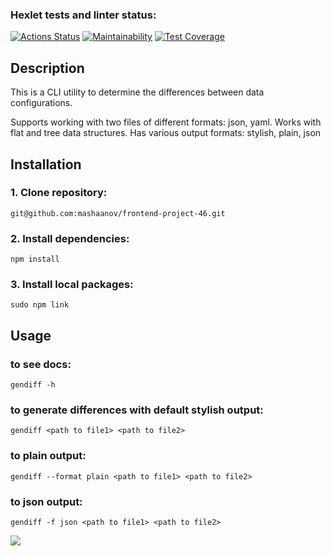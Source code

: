### Hexlet tests and linter status:
[![Actions Status](https://github.com/mashaanov/frontend-project-46/actions/workflows/hexlet-check.yml/badge.svg)](https://github.com/mashaanov/frontend-project-46/actions)
[![Maintainability](https://api.codeclimate.com/v1/badges/3f9e50a51ce013d46bf5/maintainability)](https://codeclimate.com/github/mashaanov/frontend-project-46/maintainability)
[![Test Coverage](https://api.codeclimate.com/v1/badges/3f9e50a51ce013d46bf5/test_coverage)](https://codeclimate.com/github/mashaanov/frontend-project-46/test_coverage) 

## Description

This is a CLI utility to determine the differences between data configurations.

Supports working with two files of different formats: json, yaml.
Works with flat and tree data structures.
Has various output formats: stylish, plain, json

## Installation

### 1. Clone repository:
    git@github.com:mashaanov/frontend-project-46.git
### 2. Install dependencies:
    npm install
### 3. Install local packages:
    sudo npm link
    
## Usage

### to see docs:
    gendiff -h  

### to generate differences with default stylish output:
    gendiff <path to file1> <path to file2>

### to plain output:
    gendiff --format plain <path to file1> <path to file2> 

### to json output:
    gendiff -f json <path to file1> <path to file2> 
<a href="https://asciinema.org/a/d7S5ZP6upxQm3JO42utsAVY6t" target="_blank"><img src="https://asciinema.org/a/d7S5ZP6upxQm3JO42utsAVY6t.svg" /></a>
